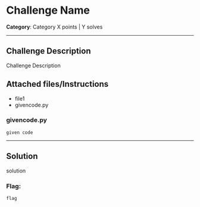 # Challenge Name

**Category**: Category
X points | Y solves

----

## Challenge Description
Challenge Description
## Attached files/Instructions
* file1
* givencode.py
### givencode.py
```
given code
```

----
## Solution

solution


### Flag:
```
flag
```

